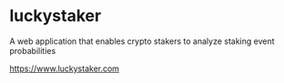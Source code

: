 # luckystaker
A web application that enables crypto stakers to analyze staking event probabilities

https://www.luckystaker.com
